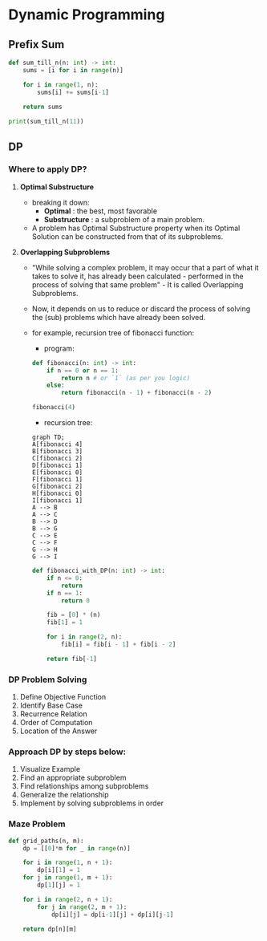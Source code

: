# Dynamic Programming

## Prefix Sum
```py
def sum_till_n(n: int) -> int:
    sums = [i for i in range(n)]

    for i in range(1, n):
        sums[i] += sums[i-1]

    return sums
    
print(sum_till_n(11))
```

## DP
### Where to apply DP?
1. **Optimal Substructure**
    - breaking it down:
        - **Optimal** : the best, most favorable
        - **Substructure** : a subproblem of a main problem.
    - A problem has Optimal Substructure property when its Optimal Solution can be constructed from that of its subproblems.

2. **Overlapping Subproblems**
    - "While solving a complex problem, it may occur that a part of what it takes to solve it, has already been calculated - performed in the process of solving that same problem" - It is called Overlapping Subproblems.
    - Now, it depends on us to reduce or discard the process of solving the (sub) problems which have already been solved.
    - for example, recursion tree of fibonacci function:
        - program:
        ```python
        def fibonacci(n: int) -> int:
            if n == 0 or n == 1:
                return n # or `1` (as per you logic)
            else:
                return fibonacci(n - 1) + fibonacci(n - 2)

        fibonacci(4)
        ```
        
        - recursion tree:
        ```mermaid
        graph TD;
        A[fibonacci 4]
        B[fibonacci 3]
        C[fibonacci 2]
        D[fibonacci 1]
        E[fibonacci 0]
        F[fibonacci 1]
        G[fibonacci 2]
        H[fibonacci 0]
        I[fibonacci 1]
        A --> B
        A --> C
        B --> D
        B --> G
        C --> E
        C --> F
        G --> H
        G --> I
        ```

        ```python
        def fibonacci_with_DP(n: int) -> int:
            if n <= 0:
                return
            if n == 1:
                return 0

            fib = [0] * (n)
            fib[1] = 1

            for i in range(2, n):
                fib[i] = fib[i - 1] + fib[i - 2]

            return fib[-1]
        ```

### DP Problem Solving
1. Define Objective Function
2. Identify Base Case
3. Recurrence Relation
4. Order of Computation
5. Location of the Answer

### Approach DP by steps below:
1. Visualize Example
2. Find an appropriate subproblem
3. Find relationships among subproblems
4. Generalize the relationship
5. Implement by solving subproblems in order

### Maze Problem

```py
def grid_paths(n, m):
    dp = [[0]*m for _ in range(n)]

    for i in range(1, n + 1):
        dp[i][1] = 1
    for j in range(1, m + 1):
        dp[1][j] = 1

    for i in range(2, n + 1):
        for j in range(2, m + 1):
            dp[i][j] = dp[i-1][j] + dp[i][j-1]

    return dp[n][m]
```
